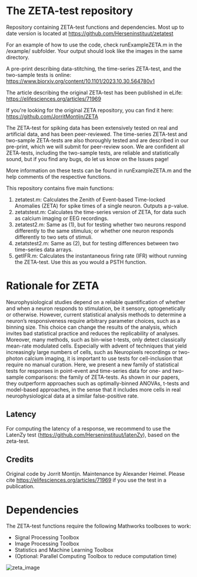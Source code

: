 # The ZETA-test repository
Repository containing ZETA-test functions and dependencies. Most up to date version is located at https://github.com/Herseninstituut/zetatest 

For an example of how to use the code, check runExampleZETA.m in the /example/ subfolder. Your output should look like the images in the same directory. 

A pre-print describing data-stitching, the time-series ZETA-test, and the two-sample tests is online: https://www.biorxiv.org/content/10.1101/2023.10.30.564780v1

The article describing the original ZETA-test has been published in eLife: https://elifesciences.org/articles/71969

If you're looking for the original ZETA repository, you can find it here: https://github.com/JorritMontijn/ZETA

The ZETA-test for spiking data has been extensively tested on real and artificial data, and has been peer-reviewed. The time-series ZETA-test and two-sample ZETA-tests are also thoroughly tested and are described in our pre-print, which we will submit for peer-review soon. We are confident all ZETA-tests, including the two-sample tests, are reliable and statistically sound, but if you find any bugs, do let us know on the Issues page!

More information on these tests can be found in runExampleZETA.m and the help comments of the respective functions.

 
This repository contains five main functions:
1) zetatest.m: Calculates the Zenith of Event-based Time-locked Anomalies (ZETA) for spike times of a single neuron. Outputs a p-value.
2) zetatstest.m: Calculates the time-series version of ZETA, for data such as calcium imaging or EEG recordings.
3) zetatest2.m: Same as (1), but for testing whether two neurons respond differently to the same stimulus; or whether one neuron responds differently to two sets of stimuli.
4) zetatstest2.m: Same as (2), but for testing differences between two time-series data arrays.
5) getIFR.m: Calculates the instantaneous firing rate (IFR) without running the ZETA-test. Use this as you would a PSTH function.

# Rationale for ZETA

Neurophysiological studies depend on a reliable quantification of whether and when a neuron responds to stimulation, be it sensory, optogenetically or otherwise. However, current statistical analysis methods to determine a neuron’s responsiveness require arbitrary parameter choices, such as a binning size. This choice can change the results of the analysis, which invites bad statistical practice and reduces the replicability of analyses. Moreover, many methods, such as bin-wise t-tests, only detect classically mean-rate modulated  cells. Especially with advent of techniques that yield increasingly large numbers of cells, such as Neuropixels  recordings or two-photon calcium imaging, it is important to use tests for cell-inclusion that require no manual curation. Here, we present a new family of statistical tests for responses in point-event and time-series data for one- and two-sample comparisons: the family of ZETA-tests. As shown in our papers, they outperform approaches such as optimally-binned ANOVAs, t-tests and model-based approaches, in the sense that it includes more cells in real neurophysiological data at a similar false-positive rate. 

## Latency

For computing the latency of a response, we recommend to use the LatenZy test (https://github.com/Herseninstituut/latenZy), based on the zeta-test. 

## Credits

Original code by Jorrit Montijn. Maintenance by Alexander Heimel. Please cite https://elifesciences.org/articles/71969 if you use the test in a publication.


# Dependencies
The ZETA-test functions require the following Mathworks toolboxes to work:
- Signal Processing Toolbox
- Image Processing Toolbox
- Statistics and Machine Learning Toolbox
- (Optional: Parallel Computing Toolbox to reduce computation time)


![zeta_image](https://user-images.githubusercontent.com/15422591/135059690-2d7f216a-726e-4080-a4ec-2b3fae78e10c.png)
